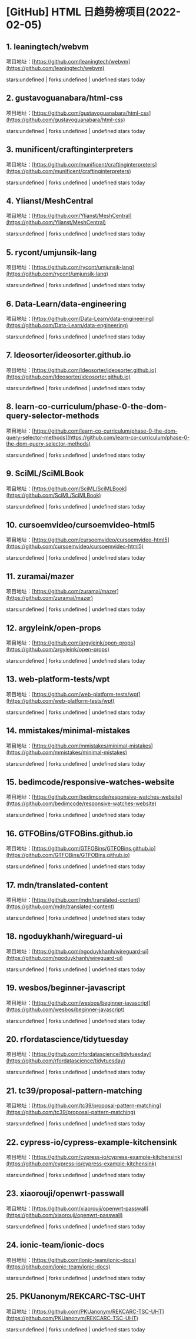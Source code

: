 # [GitHub] HTML 日趋势榜项目(2022-02-05)

## 1. leaningtech/webvm 

项目地址：[https://github.com/leaningtech/webvm](https://github.com/leaningtech/webvm)

stars:undefined | forks:undefined | undefined stars today 



## 2. gustavoguanabara/html-css 

项目地址：[https://github.com/gustavoguanabara/html-css](https://github.com/gustavoguanabara/html-css)

stars:undefined | forks:undefined | undefined stars today 



## 3. munificent/craftinginterpreters 

项目地址：[https://github.com/munificent/craftinginterpreters](https://github.com/munificent/craftinginterpreters)

stars:undefined | forks:undefined | undefined stars today 



## 4. Ylianst/MeshCentral 

项目地址：[https://github.com/Ylianst/MeshCentral](https://github.com/Ylianst/MeshCentral)

stars:undefined | forks:undefined | undefined stars today 



## 5. rycont/umjunsik-lang 

项目地址：[https://github.com/rycont/umjunsik-lang](https://github.com/rycont/umjunsik-lang)

stars:undefined | forks:undefined | undefined stars today 



## 6. Data-Learn/data-engineering 

项目地址：[https://github.com/Data-Learn/data-engineering](https://github.com/Data-Learn/data-engineering)

stars:undefined | forks:undefined | undefined stars today 



## 7. Ideosorter/ideosorter.github.io 

项目地址：[https://github.com/Ideosorter/ideosorter.github.io](https://github.com/Ideosorter/ideosorter.github.io)

stars:undefined | forks:undefined | undefined stars today 



## 8. learn-co-curriculum/phase-0-the-dom-query-selector-methods 

项目地址：[https://github.com/learn-co-curriculum/phase-0-the-dom-query-selector-methods](https://github.com/learn-co-curriculum/phase-0-the-dom-query-selector-methods)

stars:undefined | forks:undefined | undefined stars today 



## 9. SciML/SciMLBook 

项目地址：[https://github.com/SciML/SciMLBook](https://github.com/SciML/SciMLBook)

stars:undefined | forks:undefined | undefined stars today 



## 10. cursoemvideo/cursoemvideo-html5 

项目地址：[https://github.com/cursoemvideo/cursoemvideo-html5](https://github.com/cursoemvideo/cursoemvideo-html5)

stars:undefined | forks:undefined | undefined stars today 



## 11. zuramai/mazer 

项目地址：[https://github.com/zuramai/mazer](https://github.com/zuramai/mazer)

stars:undefined | forks:undefined | undefined stars today 



## 12. argyleink/open-props 

项目地址：[https://github.com/argyleink/open-props](https://github.com/argyleink/open-props)

stars:undefined | forks:undefined | undefined stars today 



## 13. web-platform-tests/wpt 

项目地址：[https://github.com/web-platform-tests/wpt](https://github.com/web-platform-tests/wpt)

stars:undefined | forks:undefined | undefined stars today 



## 14. mmistakes/minimal-mistakes 

项目地址：[https://github.com/mmistakes/minimal-mistakes](https://github.com/mmistakes/minimal-mistakes)

stars:undefined | forks:undefined | undefined stars today 



## 15. bedimcode/responsive-watches-website 

项目地址：[https://github.com/bedimcode/responsive-watches-website](https://github.com/bedimcode/responsive-watches-website)

stars:undefined | forks:undefined | undefined stars today 



## 16. GTFOBins/GTFOBins.github.io 

项目地址：[https://github.com/GTFOBins/GTFOBins.github.io](https://github.com/GTFOBins/GTFOBins.github.io)

stars:undefined | forks:undefined | undefined stars today 



## 17. mdn/translated-content 

项目地址：[https://github.com/mdn/translated-content](https://github.com/mdn/translated-content)

stars:undefined | forks:undefined | undefined stars today 



## 18. ngoduykhanh/wireguard-ui 

项目地址：[https://github.com/ngoduykhanh/wireguard-ui](https://github.com/ngoduykhanh/wireguard-ui)

stars:undefined | forks:undefined | undefined stars today 



## 19. wesbos/beginner-javascript 

项目地址：[https://github.com/wesbos/beginner-javascript](https://github.com/wesbos/beginner-javascript)

stars:undefined | forks:undefined | undefined stars today 



## 20. rfordatascience/tidytuesday 

项目地址：[https://github.com/rfordatascience/tidytuesday](https://github.com/rfordatascience/tidytuesday)

stars:undefined | forks:undefined | undefined stars today 



## 21. tc39/proposal-pattern-matching 

项目地址：[https://github.com/tc39/proposal-pattern-matching](https://github.com/tc39/proposal-pattern-matching)

stars:undefined | forks:undefined | undefined stars today 



## 22. cypress-io/cypress-example-kitchensink 

项目地址：[https://github.com/cypress-io/cypress-example-kitchensink](https://github.com/cypress-io/cypress-example-kitchensink)

stars:undefined | forks:undefined | undefined stars today 



## 23. xiaorouji/openwrt-passwall 

项目地址：[https://github.com/xiaorouji/openwrt-passwall](https://github.com/xiaorouji/openwrt-passwall)

stars:undefined | forks:undefined | undefined stars today 



## 24. ionic-team/ionic-docs 

项目地址：[https://github.com/ionic-team/ionic-docs](https://github.com/ionic-team/ionic-docs)

stars:undefined | forks:undefined | undefined stars today 



## 25. PKUanonym/REKCARC-TSC-UHT 

项目地址：[https://github.com/PKUanonym/REKCARC-TSC-UHT](https://github.com/PKUanonym/REKCARC-TSC-UHT)

stars:undefined | forks:undefined | undefined stars today 



